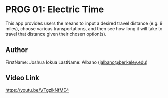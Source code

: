 # PROG 01: Electric Time

This app provides users the means to input a desired travel distance (e.g. 9 miles), choose various transportations, and then see how long it will take to travel that distance given their chosen option(s).

## Author

FirstName: Joshua Iokua LastName: Albano (jalbano@berkeley.edu)

## Video Link

https://youtu.be/VTgzlkNfME4


